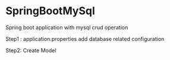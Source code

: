 # SpringBootMySql
Spring boot application with mysql crud operation

Step1 : application.properties
add database related configuration

Step2: Create Model

